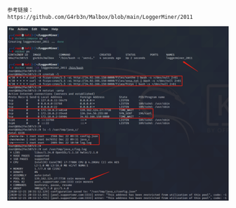 ```
参考链接：
https://github.com/G4rb3n/Malbox/blob/main/LoggerMiner/2011
```

![效果图](https://github.com/G4rb3n/Malbox/blob/main/LoggerMiner/2011/loggerminer.png)